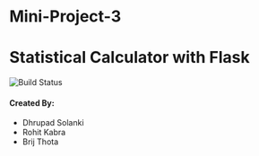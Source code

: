 # Mini-Project-3
# Statistical Calculator with Flask

![Build Status](https://travis-ci.org/cen24/miniproject2.svg?branch=master)

#### Created By:
- Dhrupad Solanki
- Rohit Kabra
- Brij Thota
